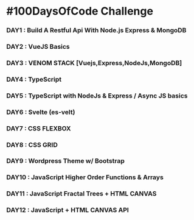 # #100DaysOfCode Challenge

### DAY1  : Build A Restful Api With Node.js Express & MongoDB
### DAY2  : VueJS Basics
### DAY3  : VENOM STACK [Vuejs,Express,NodeJs,MongoDB]
### DAY4  : TypeScript
### DAY5  : TypeScript with NodeJs & Express / Async JS basics
### DAY6  : Svelte (es-velt)
### DAY7  : CSS FLEXBOX
### DAY8  : CSS GRID
### DAY9  : Wordpress Theme w/ Bootstrap
### DAY10 : JavaScript Higher Order Functions & Arrays 
### DAY11 : JavaScript Fractal Trees + HTML CANVAS
### DAY12 : JavaScript + HTML CANVAS API